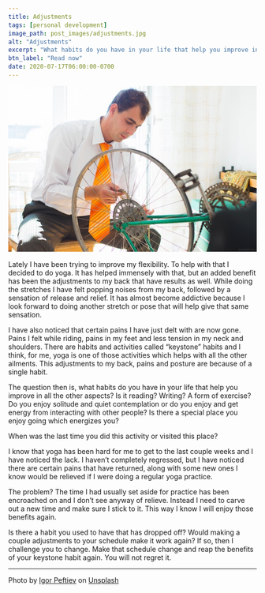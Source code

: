 ```yaml
---
title: Adjustments
tags: [personal development]
image_path: post_images/adjustments.jpg
alt: "Adjustments"
excerpt: "What habits do you have in your life that help you improve in all the other aspects?"
btn_label: "Read now"
date: 2020-07-17T06:00:00-0700
---
```

![adjustments][image]

Lately I have been trying to improve my flexibility. To help with that I decided to do yoga. It has helped immensely with that, but an added benefit has been the adjustments to my back that have results as well. While doing the stretches I have felt popping noises from my back, followed by a sensation of release and relief. It has almost become addictive because I look forward to doing another stretch or pose that will help give that same sensation.

I have also noticed that certain pains I have just delt with are now gone. Pains I felt while riding, pains in my feet and less tension in my neck and shoulders. There are habits and activities called “keystone” habits and I think, for me, yoga is one of those activities which helps with all the other ailments. This adjustments to my back, pains and posture are because of a single habit.

The question then is, what habits do you have in your life that help you improve in all the other aspects? Is it reading? Writing? A form of exercise? Do you enjoy solitude and quiet contemplation or do you enjoy and get energy from interacting with other people? Is there a special place you enjoy going which energizes you?

When was the last time you did this activity or visited this place?

I know that yoga has been hard for me to get to the last couple weeks and I have noticed the lack. I haven’t completely regressed, but I have noticed there are certain pains that have returned, along with some new ones I know would be relieved if I were doing a regular yoga practice.

The problem? The time I had usually set aside for practice has been encroached on and I don’t see anyway of relieve. Instead I need to carve out a new time and make sure I stick to it. This way I know I will enjoy those benefits again.

Is there a habit you used to have that has dropped off? Would making a couple adjustments to your schedule make it work again? If so, then I challenge you to change. Make that schedule change and reap the benefits of your keystone habit again. You will not regret it.

---
<span>Photo by <a href="https://unsplash.com/@igorpeftiev?utm_source=unsplash&amp;utm_medium=referral&amp;utm_content=creditCopyText">Igor Peftiev</a> on <a href="https://unsplash.com/s/photos/fix?utm_source=unsplash&amp;utm_medium=referral&amp;utm_content=creditCopyText">Unsplash</a></span>

[image]: /images/post_images/adjustments.jpg
